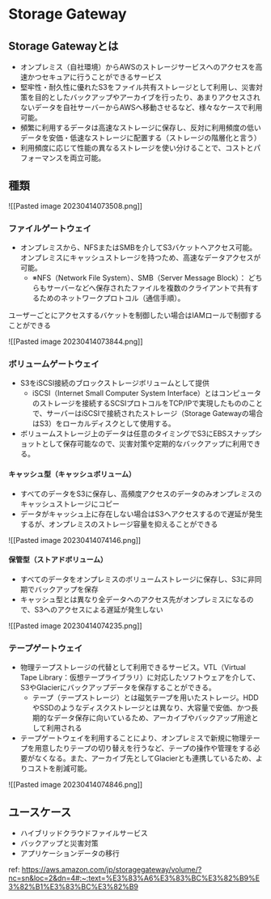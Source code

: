 # Storage Gateway

## Storage Gatewayとは

- オンプレミス（自社環境）からAWSのストレージサービスへのアクセスを高速かつセキュアに行うことができるサービス
- 堅牢性・耐久性に優れたS3をファイル共有ストレージとして利用し、災害対策を目的としたバックアップやアーカイブを行ったり、あまりアクセスされないデータを自社サーバーからAWSへ移動させるなど、様々なケースで利用可能。
- 頻繁に利用するデータは高速なストレージに保存し、反対に利用頻度の低いデータを安価・低速なストレージに配置する（ストレージの階層化と言う）
- 利用頻度に応じて性能の異なるストレージを使い分けることで、コストとパフォーマンスを両立可能。

## 種類

![[Pasted image 20230414073508.png]]

### ファイルゲートウェイ

- オンプレミスから、NFSまたはSMBを介してS3バケットへアクセス可能。オンプレミスにキャッシュストレージを持つため、高速なデータアクセスが可能。  
	- ※NFS（Network File System）、SMB（Server Message Block）： どちらもサーバーなどへ保存されたファイルを複数のクライアントで共有するためのネットワークプロトコル（通信手順）。  

ユーザーごとにアクセスするバケットを制御したい場合はIAMロールで制御することができる

![[Pasted image 20230414073844.png]]

### ボリュームゲートウェイ

- S3をiSCSI接続のブロックストレージボリュームとして提供
	- iSCSI（Internet Small Computer System Interface）とはコンピュータのストレージを接続するSCSIプロトコルをTCP/IPで実現したもののことで、サーバーはiSCSIで接続されたストレージ（Storage Gatewayの場合はS3）をローカルディスクとして使用する。  
- ボリュームストレージ上のデータは任意のタイミングでS3にEBSスナップショットとして保存可能なので、災害対策や定期的なバックアップに利用できる。

#### キャッシュ型（キャッシュボリューム）

- すべてのデータをS3に保存し、高頻度アクセスのデータのみオンプレミスのキャッシュストレージにコピー
- データがキャッシュ上に存在しない場合はS3へアクセスするので遅延が発生するが、オンプレミスのストレージ容量を抑えることができる

![[Pasted image 20230414074146.png]]
  
#### 保管型（ストアドボリューム） 

- すべてのデータをオンプレミスのボリュームストレージに保存し、S3に非同期でバックアップを保存
- キャッシュ型とは異なり全データへのアクセス先がオンプレミスになるので、S3へのアクセスによる遅延が発生しない

![[Pasted image 20230414074235.png]]

### テープゲートウェイ  

- 物理テープストレージの代替として利用できるサービス。VTL（Virtual Tape Library：仮想テープライブラリ）に対応したソフトウェアを介して、S3やGlacierにバックアップデータを保存することができる。  
	- テープ（テープストレージ）とは磁気テープを用いたストレージ。HDDやSSDのようなディスクストレージとは異なり、大容量で安価、かつ長期的なデータ保存に向いているため、アーカイブやバックアップ用途として利用される
- テープゲートウェイを利用することにより、オンプレミスで新規に物理テープを用意したりテープの切り替えを行うなど、テープの操作や管理をする必要がなくなる。また、アーカイブ先としてGlacierとも連携しているため、よりコストを削減可能。

![[Pasted image 20230414074846.png]]


## ユースケース

- ハイブリッドクラウドファイルサービス
- バックアップと災害対策
- アプリケーションデータの移行

ref: https://aws.amazon.com/jp/storagegateway/volume/?nc=sn&loc=2&dn=4#:~:text=%E3%83%A6%E3%83%BC%E3%82%B9%E3%82%B1%E3%83%BC%E3%82%B9